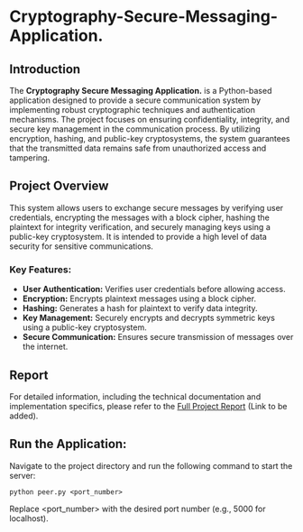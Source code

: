 # Cryptography-Secure-Messaging-Application.

## Introduction

The **Cryptography Secure Messaging Application.** is a Python-based application designed to provide a secure communication system by implementing robust cryptographic techniques and authentication mechanisms. The project focuses on ensuring confidentiality, integrity, and secure key management in the communication process. By utilizing encryption, hashing, and public-key cryptosystems, the system guarantees that the transmitted data remains safe from unauthorized access and tampering.

## Project Overview

This system allows users to exchange secure messages by verifying user credentials, encrypting the messages with a block cipher, hashing the plaintext for integrity verification, and securely managing keys using a public-key cryptosystem. It is intended to provide a high level of data security for sensitive communications.

### Key Features:
- **User Authentication:** Verifies user credentials before allowing access.
- **Encryption:** Encrypts plaintext messages using a block cipher.
- **Hashing:** Generates a hash for plaintext to verify data integrity.
- **Key Management:** Securely encrypts and decrypts symmetric keys using a public-key cryptosystem.
- **Secure Communication:** Ensures secure transmission of messages over the internet.

## Report

For detailed information, including the technical documentation and implementation specifics, please refer to the [Full Project Report](#) (Link to be added).

## Run the Application:

Navigate to the project directory and run the following command to start the server:

```console
python peer.py <port_number>
```

Replace <port_number> with the desired port number (e.g., 5000 for localhost).

